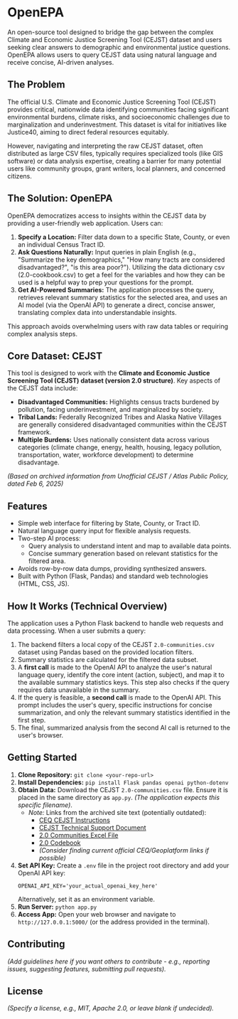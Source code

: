 # OpenEPA

An open-source tool designed to bridge the gap between the complex Climate and Economic Justice Screening Tool (CEJST) dataset and users seeking clear answers to demographic and environmental justice questions. OpenEPA allows users to query CEJST data using natural language and receive concise, AI-driven analyses.

## The Problem

The official U.S. Climate and Economic Justice Screening Tool (CEJST) provides critical, nationwide data identifying communities facing significant environmental burdens, climate risks, and socioeconomic challenges due to marginalization and underinvestment. This dataset is vital for initiatives like Justice40, aiming to direct federal resources equitably.

However, navigating and interpreting the raw CEJST dataset, often distributed as large CSV files, typically requires specialized tools (like GIS software) or data analysis expertise, creating a barrier for many potential users like community groups, grant writers, local planners, and concerned citizens.

## The Solution: OpenEPA

OpenEPA democratizes access to insights within the CEJST data by providing a user-friendly web application. Users can:

1.  **Specify a Location:** Filter data down to a specific State, County, or even an individual Census Tract ID.
2.  **Ask Questions Naturally:** Input queries in plain English (e.g., "Summarize the key demographics," "How many tracts are considered disadvantaged?", "is this area poor?"). Utilizing the data dictionary csv (2.0-cookbook.csv) to get a feel for the variables and how they can be used is a helpful way to prep your questions for the prompt.
3.  **Get AI-Powered Summaries:** The application processes the query, retrieves relevant summary statistics for the selected area, and uses an AI model (via the OpenAI API) to generate a direct, concise answer, translating complex data into understandable insights.

This approach avoids overwhelming users with raw data tables or requiring complex analysis steps.

## Core Dataset: CEJST

This tool is designed to work with the **Climate and Economic Justice Screening Tool (CEJST) dataset (version 2.0 structure)**. Key aspects of the CEJST data include:

* **Disadvantaged Communities:** Highlights census tracts burdened by pollution, facing underinvestment, and marginalized by society.
* **Tribal Lands:** Federally Recognized Tribes and Alaska Native Villages are generally considered disadvantaged communities within the CEJST framework.
* **Multiple Burdens:** Uses nationally consistent data across various categories (climate change, energy, health, housing, legacy pollution, transportation, water, workforce development) to determine disadvantage.

*(Based on archived information from Unofficial CEJST / Atlas Public Policy, dated Feb 6, 2025)*

## Features

* Simple web interface for filtering by State, County, or Tract ID.
* Natural language query input for flexible analysis requests.
* Two-step AI process:
    * Query analysis to understand intent and map to available data points.
    * Concise summary generation based on relevant statistics for the filtered area.
* Avoids row-by-row data dumps, providing synthesized answers.
* Built with Python (Flask, Pandas) and standard web technologies (HTML, CSS, JS).

## How It Works (Technical Overview)

The application uses a Python Flask backend to handle web requests and data processing. When a user submits a query:
1.  The backend filters a local copy of the CEJST `2.0-communities.csv` dataset using Pandas based on the provided location filters.
2.  Summary statistics are calculated for the filtered data subset.
3.  A **first call** is made to the OpenAI API to analyze the user's natural language query, identify the core intent (action, subject), and map it to the available summary statistics keys. This step also checks if the query requires data unavailable in the summary.
4.  If the query is feasible, a **second call** is made to the OpenAI API. This prompt includes the user's query, specific instructions for concise summarization, and only the relevant summary statistics identified in the first step.
5.  The final, summarized analysis from the second AI call is returned to the user's browser.

## Getting Started

1.  **Clone Repository:** `git clone <your-repo-url>`
2.  **Install Dependencies:** `pip install Flask pandas openai python-dotenv`
3.  **Obtain Data:** Download the CEJST `2.0-communities.csv` file. Ensure it is placed in the same directory as `app.py`. *(The application expects this specific filename)*.
    * *Note:* Links from the archived site text (potentially outdated):
        * [CEQ CEJST Instructions](<link_if_available>)
        * [CEJST Technical Support Document](<link_if_available>)
        * [2.0 Communities Excel File](<link_if_available>)
        * [2.0 Codebook](<link_if_available>)
        * *(Consider finding current official CEQ/Geoplatform links if possible)*
4.  **Set API Key:** Create a `.env` file in the project root directory and add your OpenAI API key:
    ```
    OPENAI_API_KEY='your_actual_openai_key_here'
    ```
    Alternatively, set it as an environment variable.
5.  **Run Server:** `python app.py`
6.  **Access App:** Open your web browser and navigate to `http://127.0.0.1:5000/` (or the address provided in the terminal).

## Contributing

*(Add guidelines here if you want others to contribute - e.g., reporting issues, suggesting features, submitting pull requests).*

## License

*(Specify a license, e.g., MIT, Apache 2.0, or leave blank if undecided).*
